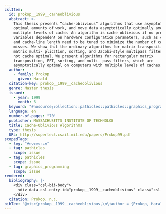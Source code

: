 ```yaml
---
cslItem:
  id: prokop__1999__cacheoblivious
  abstract: >-
    This thesis presents “cache-oblivious” algorithms that use asymptotically
    optimal amounts of work, and move data asymptotically optimally among
    multiple levels of cache. An algorithm is cache oblivious if no program
    variables dependent on hardware configuration parameters, such as cache size
    and cache-line length need to be tuned to minimize the number of cache
    misses. We show that the ordinary algorithms for matrix transposition,
    matrix multi- plication, sorting, and Jacobi-style multipass filtering are
    not cache optimal. We present algorithms for rectangular matrix
    transposition, FFT, sorting, and multi- pass filters, which are
    asymptotically optimal on computers with multiple levels of caches.
  author:
    - family: Prokop
      given: Harald
  citation-key: prokop__1999__cacheoblivious
  genre: Master thesis
  issued:
    - year: 1999
      month: 6
  keyword: "#nosource;collection::pathicles::pathicles::graphics_programming"
  language: en
  number-of-pages: "70"
  publisher: MASSACHUSETTS INSTITUTE OF TECHNOLOG
  title: Cache-Oblivious Algorithms
  type: thesis
  URL: http://supertech.csail.mit.edu/papers/Prokop99.pdf
scopedTags:
  - tag: "#nosource"
  - tag: pathicles
    scope: issue
  - tag: pathicles
    scope: issue
  - tag: graphics_programming
    scope: issue
rendered:
  bibliography: |-
    <div class="csl-bib-body">
      <div data-csl-entry-id="prokop__1999__cacheoblivious" class="csl-entry">Prokop, H. n.d.. <i>Cache-Oblivious Algorithms</i> [Master thesis, MASSACHUSETTS INSTITUTE OF TECHNOLOG]. http://supertech.csail.mit.edu/papers/Prokop99.pdf</div>
    </div>
  citation: Prokop, n.d.
bibTex: "@misc{prokop__1999__cacheoblivious,\n\tauthor = {Prokop, Harald},\n\tschool = {MASSACHUSETTS INSTITUTE OF TECHNOLOG},\n\ttitle = {Cache-{Oblivious} {Algorithms}},\n\ttype = {Master thesis},\n}\n\n"
---
```

